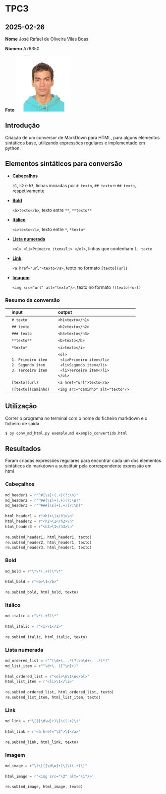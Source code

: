 # TPC3
## 2025-02-26

**Nome** José Rafael de Oliveira Vilas Boas

**Número** A76350

**Foto** ![Foto](../foto.jpg)

## Introdução

Criação de um conversor de MarkDown para HTML, para alguns elementos sintáticos base, utilizando expressões regulares e implementado em python.

## Elementos sintáticos para conversão

* [**Cabeçalhos**](#cabeçalhos)

    `h1`, `h2` e `h3`, linhas iniciadas por `# texto`, `## texto` e `## texto`, respetivamente

* [**Bold**](#bold)

    `<b>texto</b>`, texto entre `**`, `**texto**`

* [**Itálico**](#itálico)

    `<i>texto</i>`, texto entre `*`, `*texto*`

* [**Lista numerada**](#lista-numerada)

    `<ol> <li>Primeiro item</li> </ol>`, linhas que contenham `1. texto`

* [**Link**](#link)

    `<a href="url">texto</a>`, texto no formato `[texto](url)` 

* [**Imagem**](#imagem)

    `<img src="url" alt="texto"/>`, texto no formato `![texto](url)`

### Resumo da conversão

|  |  **input**  |  |    **output**    |  |
|--|:------------|--|:-----------------|--|
|  | `# texto`   |  | `<h1>texto</h1>` |  |
|  | `## texto`  |  | `<h2>texto</h2>` |  |
|  | `### texto` |  | `<h3>texto</h3>` |  |
|  | `**texto**` |  | `<b>texto</b>` |  |
|  | `*texto*` |  | `<i>texto</i>` |  |
|  | `1. Primeiro item`<br>`2. Segundo item`<br>`3. Terceiro item` |  | `<ol>`<br>&nbsp;&nbsp;`<li>Primeiro item</li>`<br>&nbsp;&nbsp;`<li>Segundo item</li>`<br>&nbsp;&nbsp;`<li>Terceiro item</li>`<br>`</ol>` |  |
|  | `[texto](url)` |  | `<a href="url">texto</a>` |  |
|  | `![texto](caminho)` |  | `<img src="caminho" alt="texto"/>` |  |

## Utilização

Correr o programa no terminal com o nome do ficheiro markdown e o ficheiro de saída

``` bash
$ py conv_md_html.py exemplo.md exemplo_convertido.html
```

## Resultados

Foram criadas expressões regulares para encontrar cada um dos elementos sintáticos de markdown a substituir pela correspondente expressão em html

### **Cabeçalhos**

```python
md_header1 = r"^#[\s]+(.+)(?:\n)"
md_header2 = r"^##[\s]+(.+)(?:\n)"
md_header3 = r"^###[\s]+(.+)(?:\n)"

html_header1 = r"<h1>\1</h1>\n"
html_header2 = r"<h2>\1</h2>\n"
html_header3 = r"<h3>\1</h3>\n"

re.sub(md_header1, html_header1, texto)
re.sub(md_header2, html_header1, texto)
re.sub(md_header3, html_header1, texto)
```

### **Bold**

```python
md_bold = r"\*\*(.+?)\*\*"

html_bold = r"<b>\1</b>"

re.sub(md_bold, html_bold, texto)
```

### **Itálico**

```python
md_italic = r"\*(.+?)\*"

html_italic = r"<i>\1</i>"

re.sub(md_italic, html_italic, texto)
```

### **Lista numerada**

```python
md_ordered_list = r"^(\d+\. .*(?:\n\d+\. .*)*)"
md_list_item = r"^\d+\. ([^\n]+)"

html_ordered_list = r"<ol>\n\1\n</ol>"
html_list_item = r'<li>\1</li>'

re.sub(md_ordered_list, html_ordered_list, texto)
re.sub(md_list_item, html_list_item, texto)
```

### **Link**

```python
md_link = r"\[([\d\w]+)\]\((.+)\)"

html_link = r'<a href="\2">\1</a>'

re.sub(md_link, html_link, texto)
```

### **Imagem**

```python
md_image = r"\!\[([\d\w]+)\]\((.+)\)"

html_image = r'<img src="\2" alt="\1"/>'

re.sub(md_image, html_image, texto)
```
